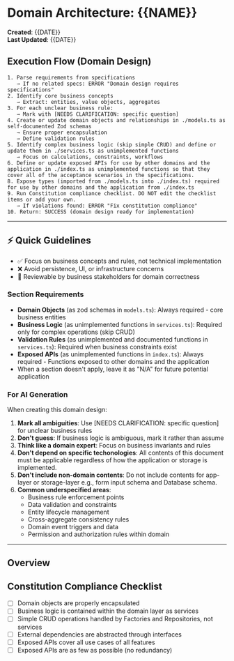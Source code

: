 # Domain Architecture: {{NAME}}

**Created**: {{DATE}}  
**Last Updated**: {{DATE}}

## Execution Flow (Domain Design)
```
1. Parse requirements from specifications
   → If no related specs: ERROR "Domain design requires specifications"
2. Identify core business concepts
   → Extract: entities, value objects, aggregates
3. For each unclear business rule:
   → Mark with [NEEDS CLARIFICATION: specific question]
4. Create or update domain objects and relationships in ./models.ts as self-documented Zod schemas
   → Ensure proper encapsulation
   → Define validation rules
5. Identify complex business logic (skip simple CRUD) and define or update them in ./services.ts as unimplemented functions
   → Focus on calculations, constraints, workflows
6. Define or update exposed APIs for use by other domains and the application in ./index.ts as unimplemented functions so that they cover all of the acceptance scenarios in the specifications.
8. Expose types (imported from ./models.ts into ./index.ts) required for use by other domains and the application from ./index.ts
9. Run Constitution compliance checklist. DO NOT edit the checklist items or add your own.
   → If violations found: ERROR "Fix constitution compliance"
10. Return: SUCCESS (domain design ready for implementation)
```

---

## ⚡ Quick Guidelines
- ✅ Focus on business concepts and rules, not technical implementation
- ❌ Avoid persistence, UI, or infrastructure concerns
- 🏢 Reviewable by business stakeholders for domain correctness

### Section Requirements
- **Domain Objects** (as zod schemas in `models.ts`): Always required - core business entities
- **Business Logic** (as unimplemented functions in `services.ts`): Required only for complex operations (skip CRUD)
- **Validation Rules** (as unimplemented and documented functions in `services.ts`): Required when business constraints exist
- **Exposed APIs** (as unimplemented functions in `index.ts`): Always required - Functions exposed to other domains and the application
- When a section doesn't apply, leave it as "N/A" for future potential application


### For AI Generation
When creating this domain design:
1. **Mark all ambiguities**: Use [NEEDS CLARIFICATION: specific question] for unclear business rules
2. **Don't guess**: If business logic is ambiguous, mark it rather than assume
3. **Think like a domain expert**: Focus on business invariants and rules
4. **Don't depend on specific techonologies**: All contents of this document must be applicable regardless of how the application or storage is implemented.
5. **Don't include non-domain contents**: Do not include contents for app-layer or storage-layer e.g., form input schema and Database schema.
6. **Common underspecified areas**:
   - Business rule enforcement points
   - Data validation and constraints
   - Entity lifecycle management
   - Cross-aggregate consistency rules
   - Domain event triggers and data
   - Permission and authorization rules within domain

---

## Overview
<!-- Brief description of this domain and its responsibilities -->

## Constitution Compliance Checklist
<!-- Verify adherence to constitution.md principles -->
- [ ] Domain objects are properly encapsulated
- [ ] Business logic is contained within the domain layer as services
- [ ] Simple CRUD operations handled by Factories and Repositories, not services
- [ ] External dependencies are abstracted through interfaces
- [ ] Exposed APIs cover all use cases of all features
- [ ] Exposed APIs are as few as possible (no redundancy)
